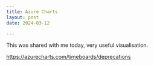 ```yaml
---
title: Azure Charts
layout: post
date: 2024-03-12

---
```


This was shared with me today, very useful visualisation.

https://azurecharts.com/timeboards/deprecations


